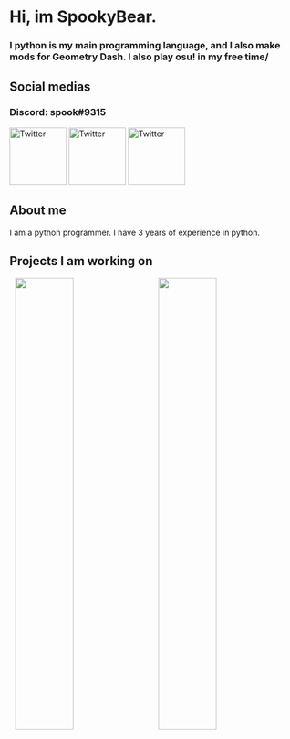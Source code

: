 # Hi, im SpookyBear.

### I python is my main programming language, and I also make mods for Geometry Dash. I also play osu! in my free time/

## Social medias
### Discord: spook#9315
<a href="https://twitter.com/Bear0Spooky"><img src="https://help.twitter.com/content/dam/help-twitter/brand/logo.png" width="100" title="Twitter"></a>
<a href="https://www.reddit.com/user/SpookyBear0"><img src="https://pbs.twimg.com/profile_images/1197989618664108032/C8Eop3Yd_400x400.jpg" width="100" title="Twitter"></a>
<a href="https://www.youtube.com/channel/UCQNl8ru98ixrwRVSbtvNfXw?view_as=subscriber"><img src="https://media-exp1.licdn.com/dms/image/C560BAQFWOfDVm7nHeg/company-logo_200_200/0?e=2159024400&v=beta&t=L7yzPfsyYeZUjkJc1Abfwbg-Nx710fAvwEYbf02LIEE" width="100" title="Twitter"></a>

## About me

I am a python programmer. I have 3 years of experience in python.

## Projects I am working on
<p float="center">
 <img src="https://github-readme-stats.vercel.app/api/pin?username=gd-star-pp&repo=website&title_color=fff&icon_color=f9f9f9&text_color=9f9f9f&bg_color=30,e96443,904e95" hspace="10" width="45%" href="https://github.com/gd-star-pp/website/"/>
  
  <img src="https://github-readme-stats.vercel.app/api/pin?username=maple-ml&repo=cinnamon&title_color=fff&icon_color=f9f9f9&text_color=9f9f9f&bg_color=30,e96443,904e95" hspace="10" width="45%" href="https://github.com/maple-ml/cinnamon/"/>
</p>
